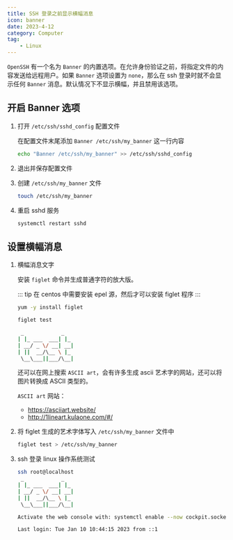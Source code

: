 ```yaml
---
title: SSH 登录之前显示横幅消息
icon: banner
date: 2023-4-12
category: Computer
tag:
    - Linux
---
```


`OpenSSH` 有一个名为 `Banner` 的内置选项。在允许身份验证之前，将指定文件的内容发送给远程用户。如果 `Banner` 选项设置为 `none`，那么在 ssh 登录时就不会显示任何 `Banner` 消息。默认情况下不显示横幅，并且禁用该选项。

## 开启 Banner 选项

1. 打开 `/etc/ssh/sshd_config` 配置文件

    在配置文件末尾添加 `Banner /etc/ssh/my_banner` 这一行内容

    ```bash
    echo "Banner /etc/ssh/my_banner" >> /etc/ssh/sshd_config
    ```

2. 退出并保存配置文件

3. 创建 `/etc/ssh/my_banner` 文件

    ```bash
    touch /etc/ssh/my_banner
    ```

4. 重启 sshd 服务

    ```bash
    systemctl restart sshd
    ```

## 设置横幅消息

1. 横幅消息文字
    
    安装 `figlet` 命令并生成普通字符的放大版。

    ::: tip
    在 centos 中需要安装 epel 源，然后才可以安装 figlet 程序
    :::

    ```bash
    yum -y install figlet
    
    figlet test

     _            _
    | |_ ___  ___| |_
    | __/ _ \/ __| __|
    | ||  __/\__ \ |_
     \__\___||___/\__|
    ```

    还可以在网上搜索 `ASCII art`，会有许多生成 ascii 艺术字的网站，还可以将图片转换成 ASCII 类型的。
    
    `ASCII art` 网站：
    - <https://asciiart.website/>
    - <http://1lineart.kulaone.com/#/>

2. 将 figlet 生成的艺术字体写入 `/etc/ssh/my_banner` 文件中

    ```bash
    figlet test > /etc/ssh/my_banner
    ```

3. ssh 登录 linux 操作系统测试

    ```bash
    ssh root@localhost
     _            _
    | |_ ___  ___| |_
    | __/ _ \/ __| __|
    | ||  __/\__ \ |_
     \__\___||___/\__|

    Activate the web console with: systemctl enable --now cockpit.socket

    Last login: Tue Jan 10 10:44:15 2023 from ::1
    ```

